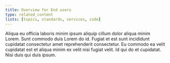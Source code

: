 ```yaml
---
title: Overview for End users
type: related_content
lists: [topics, standards, services, code]
---
```


Aliqua eu officia laboris minim ipsum aliquip cillum dolor aliqua minim Lorem. Sunt commodo duis
Lorem do id. Fugiat et est sunt incididunt cupidatat consectetur amet reprehenderit consectetur. Eu
commodo ea velit cupidatat est et aliqua minim ex velit nisi fugiat velit. Id qui do et cupidatat.
Nisi duis qui duis ipsum.
